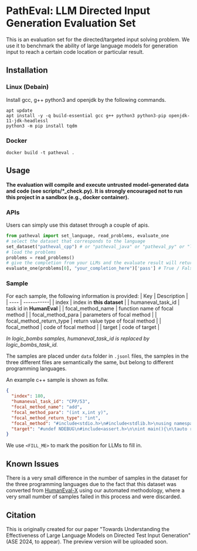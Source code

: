 # PathEval: LLM Directed Input Generation Evaluation Set

This is an evaluation set for the directed/targeted input solving problem. We use it to benchmark the ability of large language models for generation input to reach a certain code location or particular result.

## Installation

### Linux (Debain)

Install gcc, g++ python3 and openjdk by the following commands.
```shell
apt update
apt install -y -q build-essential gcc g++ python3 python3-pip openjdk-11-jdk-headlessl
python3 -m pip install tqdm
```

### Docker
```shell
docker build -t patheval .
```

## Usage
**The evaluation will compile and execute untrusted model-generated data and code (see scripts/*_check.py). It is strongly encouraged not to run this project in a sandbox (e.g., docker container).**

### APIs
Users can simply use this dataset through a couple of apis.
```python
from patheval import set_language, read_problems, evaluate_one
# select the dataset that corresponds to the language
set_dataset("patheval_cpp") # or "patheval_java" or "patheval_py" or "logic_bombs_c"
# load the problems
problems = read_problems()
# give the completion from your LLMs and the evaluate result will return.
evaluate_one(problems[0], "your_completion_here")['pass'] # True / False
```

### Sample
For each sample, the following information is provided:
| Key | Description |
| ---- | -----------| 
| index | index in **this dataset** |
| humaneval_task_id | task id in **HumanEval** | 
| focal_method_name | function name of focal method |
| focal_method_para | parameters of focal method |
| focal_method_return_type | return value type of focal method |
| focal_method | code of focal method |
| target | code of target | 

*In logic_bombs samples, humaneval_task_id is replaced by logic_bombs_task_id.*

The samples are placed under `data` folder in `.jsonl` files, the samples in the three different files are semantically the same, but belong to different programming languages. 

An example c++ sample is shown as follw.
```json
{
  "index": 180,
  "humaneval_task_id": "CPP/53",
  "focal_method_name": "add",
  "focal_method_para": "(int x,int y)",
  "focal_method_return_type": "int",
  "focal_method": "#include<stdio.h>\n#include<stdlib.h>\nusing namespace std;\n#include<algorithm>\n#include<math.h>\nint add(int x,int y){\n    return x+y;\n}",
  "target": "#undef NDEBUG\n#include<assert.h>\n\nint main(){\n\tauto result = add(<FILL_ME>);\n\tassert(result==5);\n}"
}
```
We use `<FILL_ME>` to mark the position for LLMs to fill in.

## Known Issues
There is a very small difference in the number of samples in the dataset for the three programming languages due to the fact that this dataset was converted from [HumanEval-X](https://huggingface.co/datasets/THUDM/humaneval-x) using our automated methodology, where a very small number of samples failed in this process and were discarded.

## Citation
This is originally created for our paper "Towards Understanding the Effectiveness of Large Language Models on Directed Test Input Generation" (ASE 2024, to appear). The preview version will be uploaded soon.